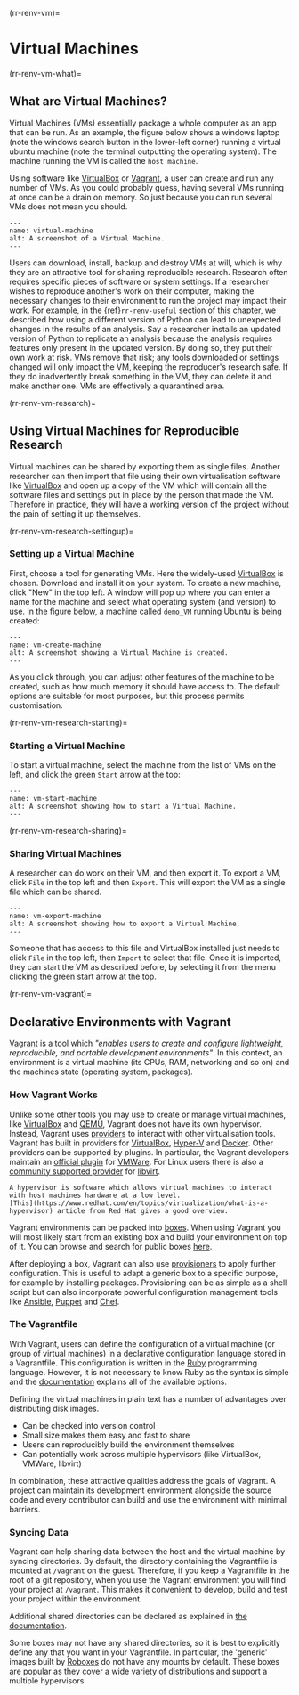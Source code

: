 (rr-renv-vm)=
# Virtual Machines

(rr-renv-vm-what)=
## What are Virtual Machines?

Virtual Machines (VMs) essentially package a whole computer as an app that can be run.
As an example, the figure below shows a windows laptop (note the windows search button in the lower-left corner) running a virtual ubuntu machine (note the terminal outputting the operating system).
The machine running the VM is called the `host machine`.

Using software like [VirtualBox](https://www.virtualbox.org/) or [Vagrant](https://www.vagrantup.com/), a user can create and run any number of VMs.
As you could probably guess, having several VMs running at once can be a drain on memory.
So just because you can run several VMs does not mean you should.

```{figure} ../../figures/virtual-machine.png
---
name: virtual-machine
alt: A screenshot of a Virtual Machine.
---

```

Users can download, install, backup and destroy VMs at will, which is why they are an attractive tool for sharing reproducible research.
Research often requires specific pieces of software or system settings.
If a researcher wishes to reproduce another's work on their computer, making the necessary changes to their environment to run the project may impact their work.
For example, in the {ref}`rr-renv-useful` section of this chapter, we described how using a different version of Python can lead to unexpected changes in the results of an analysis.
Say a researcher installs an updated version of Python to replicate an analysis because the analysis requires features only present in the updated version.
By doing so, they put their own work at risk.
VMs remove that risk; any tools downloaded or settings changed will only impact the VM, keeping the reproducer's research safe.
If they do inadvertently break something in the VM, they can delete it and make another one.
VMs are effectively a quarantined area.

(rr-renv-vm-research)=
## Using Virtual Machines for Reproducible Research

Virtual machines can be shared by exporting them as single files.
Another researcher can then import that file using their own virtualisation software like [VirtualBox](https://www.virtualbox.org/) and open up a copy of the VM which will contain all the software files and settings put in place by the person that made the VM.
Therefore in practice, they will have a working version of the project without the pain of setting it up themselves.

(rr-renv-vm-research-settingup)=
### Setting up a Virtual Machine

First, choose a tool for generating VMs.
Here the widely-used [VirtualBox](https://www.virtualbox.org/) is chosen.
Download and install it on your system.
To create a new machine, click "New" in the top left.
A window will pop up where you can enter a name for the machine and select what operating system (and version) to use.
In the figure below, a machine called `demo_VM` running Ubuntu is being created:

```{figure} ../../figures/vm-create-machine.png
---
name: vm-create-machine
alt: A screenshot showing a Virtual Machine is created.
---

```

As you click through, you can adjust other features of the machine to be created, such as how much memory it should have access to.
The default options are suitable for most purposes, but this process permits customisation.

(rr-renv-vm-research-starting)=
### Starting a Virtual Machine

To start a virtual machine, select the machine from the list of VMs on the left, and click the green `Start` arrow at the top:

```{figure} ../../figures/vm-start-machine.png
---
name: vm-start-machine
alt: A screenshot showing how to start a Virtual Machine.
---

```

(rr-renv-vm-research-sharing)=
### Sharing Virtual Machines

A researcher can do work on their VM, and then export it.
To export a VM, click `File` in the top left and then `Export`.
This will export the VM as a single file which can be shared.

```{figure} ../../figures/vm-export-machine.png
---
name: vm-export-machine
alt: A screenshot showing how to export a Virtual Machine.
---

```

Someone that has access to this file and VirtualBox installed just needs to click `File` in the top left, then `Import` to select that file.
Once it is imported, they can start the VM as described before, by selecting it from the menu clicking the green start arrow at the top.

(rr-renv-vm-vagrant)=
## Declarative Environments with Vagrant

[Vagrant](https://www.vagrantup.com/) is a tool which *"enables users to create and configure lightweight, reproducible, and portable development environments"*.
In this context, an environment is a virtual machine (its CPUs, RAM, networking and so on) and the machines state (operating system, packages).

### How Vagrant Works

Unlike some other tools you may use to create or manage virtual machines, like [VirtualBox](https://www.virtualbox.org/) and [QEMU](https://www.qemu.org/), Vagrant does not have its own hypervisor.
Instead, Vagrant uses [providers](https://developer.hashicorp.com/vagrant/docs/providers) to interact with other virtualisation tools.
Vagrant has built in providers for [VirtualBox](https://www.virtualbox.org/), [Hyper-V](https://learn.microsoft.com/en-us/virtualization/hyper-v-on-windows/about/) and [Docker](https://www.docker.com/).
Other providers can be supported by plugins.
In particular, the Vagrant developers maintain an [official plugin](https://developer.hashicorp.com/vagrant/docs/providers/vmware/installation) for [VMWare](https://www.vmware.com/).
For Linux users there is also a [community supported provider](https://vagrant-libvirt.github.io/vagrant-libvirt/) for [libvirt](https://libvirt.org/).

```{note}
A hypervisor is software which allows virtual machines to interact with host machines hardware at a low level.
[This](https://www.redhat.com/en/topics/virtualization/what-is-a-hypervisor) article from Red Hat gives a good overview.
```

Vagrant environments can be packed into [boxes](https://developer.hashicorp.com/vagrant/docs/boxes).
When using Vagrant you will most likely start from an existing box and build your environment on top of it.
You can browse and search for public boxes [here](https://app.vagrantup.com/boxes/search).

After deploying a box, Vagrant can also use [provisioners](https://developer.hashicorp.com/vagrant/docs/provisioning) to apply further configuration.
This is useful to adapt a generic box to a specific purpose, for example by installing packages.
Provisioning can be as simple as a shell script but can also incorporate powerful configuration management tools like [Ansible](https://docs.ansible.com/ansible/latest/index.html), [Puppet](https://puppet.com/) and [Chef](https://www.chef.io/).

### The Vagrantfile

With Vagrant, users can define the configuration of a virtual machine (or group of virtual machines) in a declarative configuration language stored in a Vagrantfile.
This configuration is written in the [Ruby](https://www.ruby-lang.org/en/) programming language.
However, it is not necessary to know Ruby as the syntax is simple and the [documentation](https://developer.hashicorp.com/vagrant/docs/vagrantfile) explains all of the available options.

Defining the virtual machines in plain text has a number of advantages over distributing disk images.

- Can be checked into version control
- Small size makes them easy and fast to share
- Users can reproducibly build the environment themselves
- Can potentially work across multiple hypervisors (like VirtualBox, VMWare, libvirt)

In combination, these attractive qualities address the goals of Vagrant.
A project can maintain its development environment alongside the source code and every contributor can build and use the environment with minimal barriers.

### Syncing Data

Vagrant can help sharing data between the host and the virtual machine by syncing directories.
By default, the directory containing the Vagrantfile is mounted at `/vagrant` on the guest.
Therefore, if you keep a Vagrantfile in the root of a git repository, when you use the Vagrant environment you will find your project at `/vagrant`.
This makes it convenient to develop, build and test your project within the environment.

Additional shared directories can be declared as explained in [the documentation](https://developer.hashicorp.com/vagrant/docs/synced-folders/basic_usage).

Some boxes may not have any shared directories, so it is best to explicitly define any that you want in your Vagrantfile.
In particular, the 'generic' images built by [Roboxes](https://roboxes.org/) do not have any mounts by default.
These boxes are popular as they cover a wide variety of distributions and support a multiple hypervisors.
